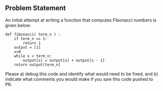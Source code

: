 ## Problem Statement
An initial attempt at writing a function that computes Fibonacci numbers is given below:

```ptyhon
def fibonacci( term_n ) :
    if term_n == 1:
        return 1
    output = [1]
    x=0
    while x < term_n:
        output[x] = output[x] + output[x - 1]
    return output[term_n]
```

Please
a) debug this code and identify what would need to be fixed, and
b) indicate what comments you would make if you saw this code pushed to PR.
